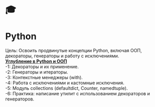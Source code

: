 # :mortar_board:
# Python
Цель: Освоить продвинутые концепции Python, включая ООП, декораторы, генераторы и работу с исключениями. <br>
[**Углубление в Python и ООП**](https://github.com/AnatolyKuzmin/Python/tree/main/1_Python_и_ООП) <br>
-1: Декораторы и их применение. <br>-2: Генераторы и итераторы. <br>-3: Контекстные менеджеры (with). <br>-4: Работа с исключениями и кастомные исключения. <br>-5: Модуль collections (defaultdict, Counter, namedtuple). <br>-6: Практика: написание утилит с использованием декораторов и генераторов.
